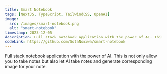 ```yaml
---
title: Smart Notebook
tags: [NextJS, TypeScript, TailwindCSS, OpenAI]
image:
  src: /images/smart-notebook.png
  alt: "smart-notebook"
timestamp: 2023-12-05
description: Full stack notebook application with the power of AI. This is not only allow you to take notes but also let AI take notes and generate corresponding image for your note.
codeLink: https://github.com/SotaNoniwa/smart-notebook
---
```


Full stack notebook application with the power of AI. This is not only allow you to take notes but also let AI take notes and generate corresponding image for your note.
